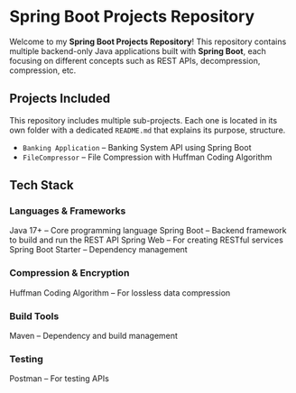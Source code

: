 # Spring Boot Projects Repository

Welcome to my **Spring Boot Projects Repository**! This repository contains multiple backend-only Java applications built with **Spring Boot**, each focusing on different concepts such as REST APIs, decompression, compression, etc.

## Projects Included

This repository includes multiple sub-projects. Each one is located in its own folder with a dedicated `README.md` that explains its purpose, structure.

- `Banking Application` –  Banking System API using Spring Boot
- `FileCompressor` –  File Compression with Huffman Coding Algorithm

## Tech Stack

### Languages & Frameworks
Java 17+ – Core programming language
Spring Boot – Backend framework to build and run the REST API
Spring Web – For creating RESTful services
Spring Boot Starter – Dependency management

### Compression & Encryption
Huffman Coding Algorithm – For lossless data compression

### Build Tools
Maven – Dependency and build management

### Testing
Postman – For testing APIs



